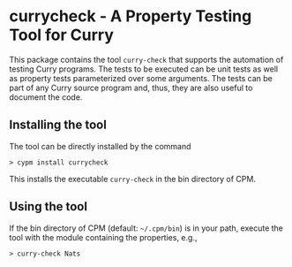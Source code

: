 # currycheck - A Property Testing Tool for Curry

This package contains the tool `curry-check` that supports
the automation of testing Curry programs.
The tests to be executed can be unit tests as well as
property tests parameterized over some arguments.
The tests can be part of any Curry source program
and, thus, they are also useful to document the code.


## Installing the tool

The tool can be directly installed by the command

    > cypm install currycheck

This installs the executable `curry-check` in the bin directory of CPM.


## Using the tool

If the bin directory of CPM (default: `~/.cpm/bin`) is in your path,
execute the tool with the module containing the properties, e.g.,

    > curry-check Nats

